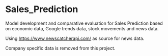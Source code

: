 # Sales_Prediction
Model development and comparative evaluation for Sales Prediction based on economic data, Google trends data, stock movements and news data. 

Using https://www.newscatcherapi.com/ as source for news data.

Company specific data is removed from this project.

